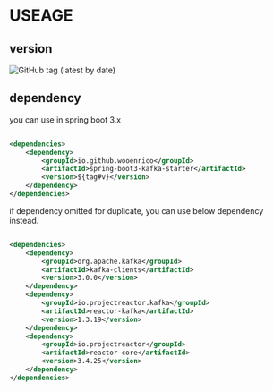 # USEAGE

## version

![GitHub tag (latest by date)](https://img.shields.io/github/v/tag/wooEnrico/SDK)

## dependency

you can use in spring boot 3.x

```xml

<dependencies>
    <dependency>
        <groupId>io.github.wooenrico</groupId>
        <artifactId>spring-boot3-kafka-starter</artifactId>
        <version>${tag#v}</version>
    </dependency>
</dependencies>
```

if dependency omitted for duplicate, you can use below dependency instead.

```xml

<dependencies>
    <dependency>
        <groupId>org.apache.kafka</groupId>
        <artifactId>kafka-clients</artifactId>
        <version>3.0.0</version>
    </dependency>
    <dependency>
        <groupId>io.projectreactor.kafka</groupId>
        <artifactId>reactor-kafka</artifactId>
        <version>1.3.19</version>
    </dependency>
    <dependency>
        <groupId>io.projectreactor</groupId>
        <artifactId>reactor-core</artifactId>
        <version>3.4.25</version>
    </dependency>
</dependencies>
```
